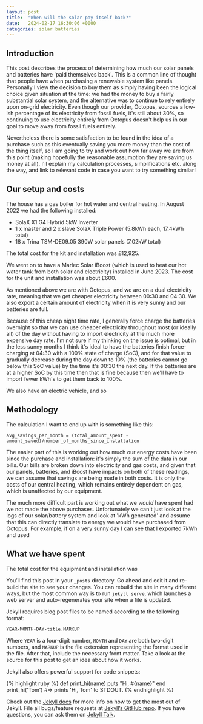```yaml
---
layout: post
title:  "When will the solar pay itself back?"
date:   2024-02-17 16:30:06 +0000
categories: solar batteries
---
```


## Introduction

This post describes the process of determining how much our solar panels and batteries have 'paid themselves back'. This is a common line of thought that people have when purchasing a renewable system like panels. Personally I view the decision to buy them as simply having been the logical choice given situation at the time: we had the money to buy a fairly substantial solar system, and the alternative was to continue to rely entirely upon on-grid electricity. Even though our provider, Octopus, sources a low-ish percentage of its electricity from fossil fuels, it's still about 30%, so continuing to use electricity entirely from Octopus doesn't help us in our goal to move away from fossil fuels entirely.

Nevertheless there is some satisfaction to be found in the idea of a purchase such as this eventually saving you more money than the cost of the thing itself, so I am going to try and work out how far away we are from this point (making hopefully the reasonable assumption they are saving us money at all). I'll explain my calculation processes, simplifications etc. along the way, and link to relevant code in case you want to try something similar!

## Our setup and costs

The house has a gas boiler for hot water and central heating. In August 2022 we had the following installed:

- SolaX X1 G4 Hybrid 5kW Inverter
- 1 x master and 2 x slave SolaX Triple Power (5.8kWh each, 17.4kWh total)
- 18 x Trina TSM-DE09.05 390W solar panels (7.02kW total)

The total cost for the kit and installation was £12,925.

We went on to have a Marlec Solar iBoost (which is used to heat our hot water tank from both solar and electricity) installed in June 2023. The cost for the unit and installation was about £600.

As mentioned above we are with Octopus, and we are on a dual electricity rate, meaning that we get cheaper electricity between 00:30 and 04:30. We also export a certain amount of electricity when it is very sunny and our batteries are full.

Because of this cheap night time rate, I generally force charge the batteries overnight so that we can use cheaper electricity throughout most (or ideally all) of the day without having to import electricity at the much more expensive day rate. I'm not sure if my thinking on the issue is optimal, but in the less sunny months I think it's ideal to have the batteries finish force-charging at 04:30 with a 100% state of charge (SoC), and for that value to gradually decrease during the day down to 10% (the batteries cannot go below this SoC value) by the time it's 00:30 the next day. If the batteries are at a higher SoC by this time then that is fine because then we'll have to import fewer kWh's to get them back to 100%.

We also have an electric vehicle, and so




## Methodology

The calculation I want to end up with is something like this:

```
avg_savings_per_month = (total_amount_spent - amount_saved)/number_of_months_since_installation
```

The easier part of this is working out how much our energy costs have been since the purchase and installation: it's simply the sum of the data in our bills. Our bills are broken down into electricity and gas costs, and given that our panels, batteries, and iBoost have impacts on both of these readings, we can assume that savings are being made in both costs. It is only the costs of our central heating, which remains entirely dependent on gas, which is unaffected by our equipment.

The much more difficult part is working out what we _would_ have spent had we not made the above purchases. Unfortunately we can't just look at the logs of our solar/battery system and look at 'kWh generated' and assume that this can directly translate to energy we would have purchased from Octopus. For example, if on a very sunny day I can see that I exported 7kWh and used


## What we have spent

The total cost for the equipment and installation was



You’ll find this post in your `_posts` directory. Go ahead and edit it and re-build the site to see your changes. You can rebuild the site in many different ways, but the most common way is to run `jekyll serve`, which launches a web server and auto-regenerates your site when a file is updated.

Jekyll requires blog post files to be named according to the following format:

`YEAR-MONTH-DAY-title.MARKUP`

Where `YEAR` is a four-digit number, `MONTH` and `DAY` are both two-digit numbers, and `MARKUP` is the file extension representing the format used in the file. After that, include the necessary front matter. Take a look at the source for this post to get an idea about how it works.

Jekyll also offers powerful support for code snippets:

{% highlight ruby %}
def print_hi(name)
  puts "Hi, #{name}"
end
print_hi('Tom')
#=> prints 'Hi, Tom' to STDOUT.
{% endhighlight %}

Check out the [Jekyll docs][jekyll-docs] for more info on how to get the most out of Jekyll. File all bugs/feature requests at [Jekyll’s GitHub repo][jekyll-gh]. If you have questions, you can ask them on [Jekyll Talk][jekyll-talk].

[jekyll-docs]: https://jekyllrb.com/docs/home
[jekyll-gh]:   https://github.com/jekyll/jekyll
[jekyll-talk]: https://talk.jekyllrb.com/
